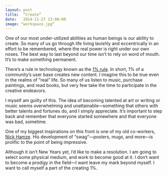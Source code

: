 ```yaml
---
layout: post
title:  “Create”
date:   2014-11-27 23:00:00
image: “workspace.jpg”
---
```


One of our most under-utilized abilities as human beings is our ability to create. So many of us go through life living lavishly and eccentrically in an effort to be remembered, where the real power is right under our own noses. The best way to last beyond our time isn’t to rely on word of mouth. It’s to make something permanent.

There’s a rule in technology known as the [1% rule](http://en.wikipedia.org/wiki/1%25_rule_%28Internet_culture%29). In short, 1% of a community’s user base creates new content. I imagine this to be true even in the realms of “real” life. So many of us listen to music, purchase paintings, and read books, but very few take the time to participate in the creative endeavors.

I myself am guilty of this. The idea of becoming talented at art or writing or music seems overwhelming and unattainable—something that others with better talents and fortunes do, and I simply appreciate. It’s important to step back and remember that everyone started somewhere and that everyone was bad, sometime.

One of my biggest inspirations on this front is one of my old co-workers, [Nick Hamze](http://madeby.nickhamze.com/). His development of “swag”—posters, mugs, and more—is prolific to the point of being impressive.

Although it isn’t New Years yet, I’d like to make a resolution. I am going to select some physical medium, and work to become good at it. I don’t want to become a prodigy in the field—I want leave my mark beyond myself. I want to call myself a part of the creating 1%.